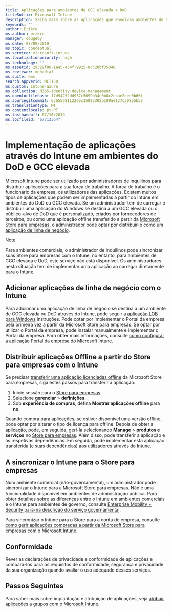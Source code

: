 ```yaml
---
title: Aplicações para ambientes de GCC elevada e DoD
titleSuffix: Microsoft Intune
description: Saiba mais sobre as aplicações que envolvam ambientes de GCC elevada e DoD através do Microsoft Intune.
keywords: ''
author: Erikre
ms.author: erikre
manager: dougeby
ms.date: 07/09/2019
ms.topic: conceptual
ms.service: microsoft-intune
ms.localizationpriority: high
ms.technology: ''
ms.assetid: 29329f86-1aa5-434f-9925-8dc28bf35348
ms.reviewer: mghadial
ms.suite: ems
search.appverid: MET150
ms.custom: intune-azure
ms.collection: M365-identity-device-management
ms.openlocfilehash: 17d94252dd957c5699b34e0b8c2cbae2eee0b66f
ms.sourcegitcommit: 63b55e81122e5c15893302b109ae137c30855b55
ms.translationtype: MT
ms.contentlocale: pt-PT
ms.lasthandoff: 07/10/2019
ms.locfileid: "67713364"
---
```

# <a name="deploying-apps-using-intune-on-the-gcc-high-and-dod-environments"></a>Implementação de aplicações através do Intune em ambientes do DoD e GCC elevada 

Microsoft Intune pode ser utilizado por administradores de inquilinos para distribuir aplicações para a sua força de trabalho. A força de trabalho é o funcionário da empresa, os utilizadores das aplicações. Existem muitos tipos de aplicações que podem ser implementadas a partir do Intune em ambientes do DoD ou GCC elevada. Se um administrador tem de carregar e distribuir uma aplicação do Windows se destina a um GCC elevada ou o público-alvo de DoD que é personalizado, criados por fornecedores de terceiros, ou como uma aplicação offline transferido a partir da [Microsoft Store para empresas](https://businessstore.microsoft.com/store), o administrador pode optar por distribuir-o como um [aplicação de linha de negócio](apps-add.md#app-types-in-microsoft-intune).  

> [!NOTE]
> Para ambientes comerciais, o administrador de inquilinos pode sincronizar suas Store para empresas com o Intune, no entanto, para ambientes de GCC elevada e DoD, este serviço não está disponível. Os administradores nesta situação tem de implementar uma aplicação ao carregar diretamente para o Intune.  

## <a name="add-line-of-business-apps-using-intune"></a>Adicionar aplicações de linha de negócio com o Intune 

Para adicionar uma aplicação de linha de negócio se destina a um ambiente de GCC elevada ou DoD através do Intune, pode seguir a [aplicação LOB para Windows](lob-apps-windows.md) instruções. Pode optar por implementar o Portal da empresa pela primeira vez a partir da Microsoft Store para empresas. Se optar por utilizar o Portal da empresa, pode instalar manualmente e implementar o Portal da empresa. Para obter mais informações, consulte [como configurar a aplicação Portal da empresa do Microsoft Intune](company-portal-app.md). 

## <a name="distribute-offline-apps-from-the-store-for-business-using-intune"></a>Distribuir aplicações Offline a partir do Store para empresas com o Intune  

Se precisar [transferir uma aplicação licenciadas offline](https://docs.microsoft.com/microsoft-store/distribute-offline-apps#download-an-offline-licensed-app) da Microsoft Store para empresas, siga estes passos para transferir a aplicação: 

1. Inicie sessão para o [Store para empresas](https://businessstore.microsoft.com/).
2. Selecione **gerenciar** > **definições**.
3. Sob **experiência de compras**, defina **Mostrar aplicações offline** para **no**.

Quando compra para aplicações, se estiver disponível uma versão offline, pode optar por alterar o tipo de licença para offline. Depois de obter a aplicação, pode, em seguida, geri-la selecionando **Manage** > **produtos e serviços** no [Store para empresas](https://businessstore.microsoft.com/). Além disso, pode transferir a aplicação e às respetivas dependências. Em seguida, pode implementar esta aplicação transferida (e suas dependências) aos utilizadores através do Intune.  

## <a name="syncing-intune-to-the-store-for-business"></a>A sincronizar o Intune para o Store para empresas 

Num ambiente comercial (não-governamental), um administrador pode sincronizar o Intune para a Microsoft Store para empresas. Não é uma funcionalidade disponível em ambientes de administração pública. Para obter detalhes sobre as diferenças entre o Intune em ambientes comerciais e o Intune para ambientes de governo, consulte [Enterprise Mobility + Security para-na descrição do serviço governamental](https://docs.microsoft.com/enterprise-mobility-security/solutions/ems-govt-service-description).  

Para sincronizar o Intune para o Store para a conta de empresa, consulte [como gerir aplicações compradas a partir da Microsoft Store para empresas com o Microsoft Intune](windows-store-for-business.md).  

## <a name="compliance"></a>Conformidade 

Rever as declarações de privacidade e conformidade de aplicações e compará-los para os requisitos de conformidade, segurança e privacidade da sua organização quando avaliar o uso adequado desses serviços.   

## <a name="next-steps"></a>Passos Seguintes

Para saber mais sobre implantação e atribuição de aplicações, veja [atribuir aplicações a grupos com o Microsoft Intune](apps-deploy.md).

 
